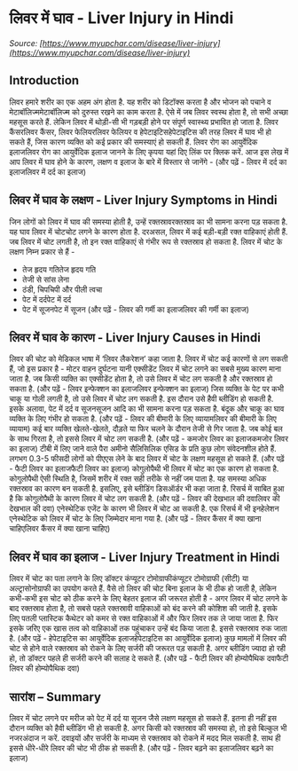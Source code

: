 # लिवर में घाव - Liver Injury in Hindi
_Source: [https://www.myupchar.com/disease/liver-injury](https://www.myupchar.com/disease/liver-injury)_

## Introduction
लिवर हमारे शरीर का एक अहम अंग होता है. यह शरीर को डिटॉक्स करता है और भोजन को पचाने व मेटाबॉलिज्ममेटाबॉलिज्म को दुरुस्त रखने का काम करता है. ऐसे में जब लिवर स्वस्थ होता है, तो सभी अच्छा महसूस करते हैं. लेकिन लिवर में थोड़ी-सी भी गड़बड़ी होने पर संपूर्ण स्वास्थ्य प्रभावित हो जाता है. लिवर कैंसरलिवर कैंसर, लिवर फेलियरलिवर फेलियर व हेपेटाइटिसहेपेटाइटिस की तरह लिवर में घाव भी हो सकते हैं, जिस कारण व्यक्ति को कई प्रकार की समस्याएं हो सकती हैं.
लिवर रोग का आयुर्वेदिक इलाजलिवर रोग का आयुर्वेदिक इलाज जानने के लिए कृपया यहां दिए लिंक पर क्लिक करें.
आज इस लेख में आप लिवर में घाव होने के कारण, लक्षण व इलाज के बारे में विस्तार से जानेंगे -
(और पढ़ें - लिवर में दर्द का इलाजलिवर में दर्द का इलाज)

## लिवर में घाव के लक्षण - Liver Injury Symptoms in Hindi
जिन लोगों को लिवर में घाव की समस्या होती है, उन्हें रक्तस्रावरक्तस्राव का भी सामना करना पड़ सकता है. यह घाव लिवर में चोटचोट लगने के कारण होता है. दरअसल, लिवर में कई बड़ी-बड़ी रक्त वाहिकाएं होती हैं. जब लिवर में चोट लगती है, तो इन रक्त वाहिकाएं से गंभीर रूप से रक्तस्राव हो सकता है. लिवर में चोट के लक्षण निम्न प्रकार से हैं -
- तेज हृदय गतितेज हृदय गति
- तेजी से सांस लेना
- ठंडी, चिपचिपी और पीली त्वचा
- पेट में दर्दपेट में दर्द
- पेट में सूजनपेट में सूजन
(और पढ़ें - लिवर की गर्मी का इलाजलिवर की गर्मी का इलाज)

## लिवर में घाव के कारण - Liver Injury Causes in Hindi
लिवर की चोट को मेडिकल भाषा में ‘लिवर लैकरेशन’ कहा जाता है. लिवर में चोट कई कारणों से लग सकती हैं, जो इस प्रकार है -
मोटर वाहन दुर्घटना यानी एक्सीडेंट लिवर में चोट लगने का सबसे मुख्य कारण माना जाता है. जब किसी व्यक्ति का एक्सीडेंट होता है, तो उसे लिवर में चोट लग सकती है और रक्तस्राव हो सकता है.
(और पढ़ें - लिवर इन्फेक्शन का इलाजलिवर इन्फेक्शन का इलाज)
जिस व्यक्ति के पेट पर कभी चाकू या गोली लगती है, तो उसे लिवर में चोट लग सकती है. इस दौरान उसे हैवी ब्लीडिंग हो सकती है. इसके अलावा, पेट में दर्द व सूजनसूजन आदि का भी सामना करना पड़ सकता है. बंदूक और चाकू का घाव व्यक्ति के लिए गंभीर हो सकता है.
(और पढ़ें - लिवर की बीमारी के लिए व्यायामलिवर की बीमारी के लिए व्यायाम)
कई बार व्यक्ति खेलते-खेलते, दौड़ते या फिर चलने के दौरान तेजी से गिर जाता है. जब कोई बल के साथ गिरता है, तो इससे लिवर में चोट लग सकती है.
(और पढ़ें - कमजोर लिवर का इलाजकमजोर लिवर का इलाज)
टीबी में लिए जाने वाले पैरा अमीनो सैलिसिलिक एसिड के प्रति कुछ लोग संवेदनशील होते हैं. लगभग 0.3-5 फीसदी लोगों को पीएएस लेने के बाद लिवर में चोट के लक्षण महसूस हो सकते हैं.
(और पढ़ें - फैटी लिवर का इलाजफैटी लिवर का इलाज)
कोगुलोपैथी भी लिवर में चोट का एक कारण हो सकता है. कोगुलोपैथी ऐसी स्थिति है, जिसमें शरीर में रक्त सही तरीके से नहीं जम पाता है. यह समस्या अधिक रक्तस्राव का कारण बन सकती है. इसलिए, इसे ब्लीडिंग डिसऑर्डर भी कहा जाता है. रिसर्च में साबित हुआ है कि कोगुलोपैथी के कारण लिवर में चोट लग सकती है.
(और पढ़ें - लिवर की देखभाल की दवालिवर की देखभाल की दवा)
एनेस्थेटिक एजेंट के कारण भी लिवर में चोट आ सकती है. एक रिसर्च में भी इनहेलेशन एनेस्थेटिक को लिवर में चोट के लिए जिम्मेदार माना गया है.
(और पढ़ें - लिवर कैंसर में क्या खाना चाहिएलिवर कैंसर में क्या खाना चाहिए)

## लिवर में घाव का इलाज - Liver Injury Treatment in Hindi
लिवर में चोट का पता लगाने के लिए डॉक्टर कंप्यूटर टोमोग्राफीकंप्यूटर टोमोग्राफी (सीटी) या अल्ट्रासोनोग्राफी का उपयोग करते हैं. वैसे तो लिवर की चोट बिना इलाज के भी ठीक हो जाती है, लेकिन कभी-कभी इस चोट को ठीक करने के लिए बेहतर इलाज की जरूरत होती है -
अगर लिवर में चोट लगने के बाद रक्तस्राव होता है, तो सबसे पहले रक्तस्रावी वाहिकाओं को बंद करने की कोशिश की जाती है. इसके लिए पतली प्लास्टिक कैथेटर को कमर से रक्त वाहिकाओं में और फिर लिवर तक ले जाया जाता है. फिर इसके जरिए एक खास तत्व को वाहिकाओं तक पहुंचाकर उन्हें बंद किया जाता है. इससे रक्तस्राव रुक जाता है.
(और पढ़ें - हेपेटाइटिस का आयुर्वेदिक इलाजहेपेटाइटिस का आयुर्वेदिक इलाज)
कुछ मामलों में लिवर की चोट से होने वाले रक्तस्राव को रोकने के लिए सर्जरी की जरूरत पड़ सकती है. अगर ब्लीडिंग ज्यादा हो रही हो, तो डॉक्टर पहले ही सर्जरी करने की सलाह दे सकते हैं.
(और पढ़ें - फैटी लिवर की होम्योपैथिक दवाफैटी लिवर की होम्योपैथिक दवा)

## सारांश – Summary
लिवर में चोट लगने पर मरीज को पेट में दर्द या सूजन जैसे लक्षण महसूस हो सकते हैं. इतना ही नहीं इस दौरान व्यक्ति को हैवी ब्लीडिंग भी हो सकती है. अगर किसी को रक्तस्राव की समस्या हो, तो इसे बिल्कुल भी नजरअंदाज न करें. दवाइयों और सर्जरी के माध्यम से रक्तस्राव को रोकने में मदद मिल सकती है. साथ ही इससे धीरे-धीरे लिवर की चोट भी ठीक हो सकती है.
(और पढ़ें - लिवर बढ़ने का इलाजलिवर बढ़ने का इलाज)

